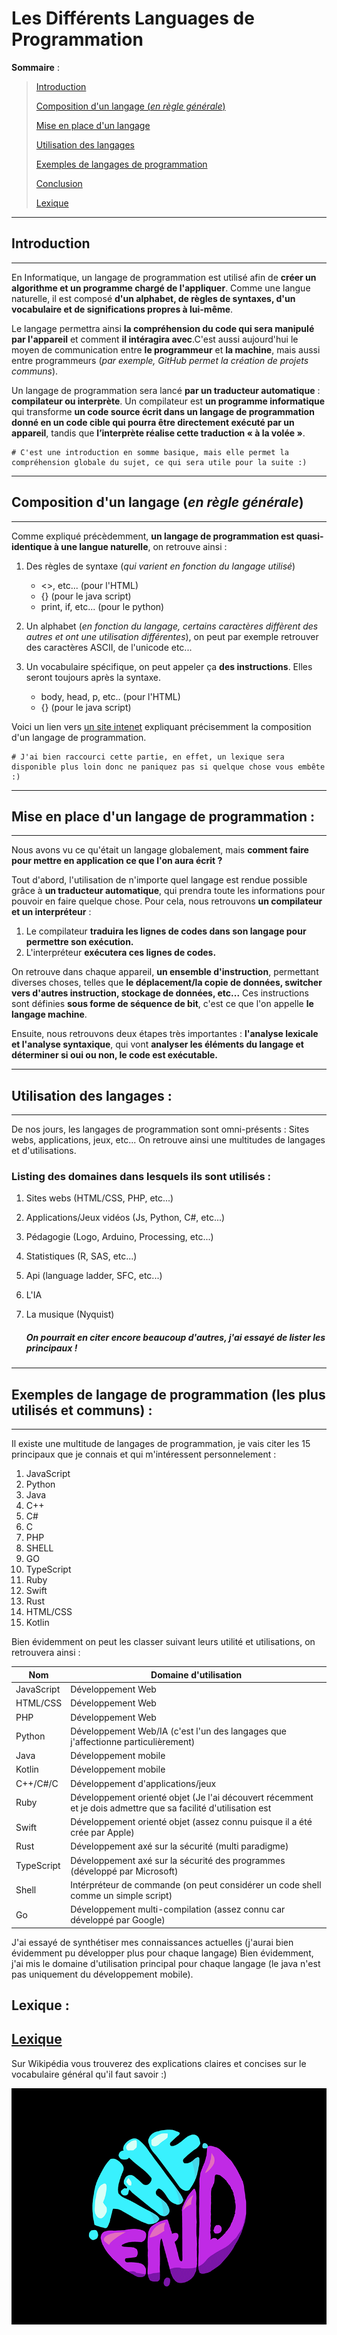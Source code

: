 Les Différents Languages de Programmation
==========================================


**Sommaire** :


> [Introduction](https://github.com/Noqs498/TP-Git/blob/master/les_différents_langages_de_programmation.md#introduction)
>
> [Composition d'un langage (*en règle générale*)](https://github.com/Noqs498/TP-Git/blob/master/les_différents_langages_de_programmation.md#composition-dun-langage-en-règle-générale)
>
> [Mise en place d'un langage](https://github.com/Noqs498/TP-Git/blob/master/les_différents_langages_de_programmation.md#mise-en-place-dun-langage-de-programmation-)
>
> [Utilisation des langages](https://github.com/Noqs498/TP-Git/blob/master/les_différents_langages_de_programmation.md#différentes-utilisations-des-langages-de-programmation-)
>
> [Exemples de langages de programmation](https://github.com/Noqs498/TP-Git/blob/master/les_différents_langages_de_programmation.md#exemples-de-langage-de-programmation-les-plus-utilisés-et-communs-)
>
> [Conclusion](https://github.com/Noqs498/TP-Git/blob/master/les_différents_langages_de_programmation.md#conclusion)
>
> [Lexique](https://github.com/Noqs498/TP-Git/blob/master/les_différents_langages_de_programmation.md#lexique)
>


***
Introduction
------------
***

En Informatique, un langage de programmation est utilisé afin de **créer un algorithme et un programme chargé de l'appliquer**. Comme une langue naturelle, il est composé **d'un alphabet, de règles de syntaxes, d'un vocabulaire et de significations propres à lui-même**.

Le langage permettra ainsi **la compréhension du code qui sera manipulé par l'appareil** et comment **il intéragira avec**.C'est aussi aujourd'hui le moyen de communication entre **le programmeur** et **la machine**, mais aussi entre programmeurs (*par exemple, GitHub permet la création de projets communs*).

Un langage de programmation sera lancé **par un traducteur automatique** : **compilateur ou interprète**. Un compilateur est **un programme informatique** qui transforme **un code source écrit dans un langage de programmation donné en un code cible qui pourra être directement exécuté par un appareil**, tandis que **l’interprète réalise cette traduction « à la volée »**. 


    # C'est une introduction en somme basique, mais elle permet la compréhension globale du sujet, ce qui sera utile pour la suite :)


***   
Composition d'un langage (*en règle générale*)
-----------------------------------------------
***

Comme expliqué précèdemment, **un langage de programmation est quasi-identique à une langue naturelle**, on retrouve ainsi :

 1. Des règles de syntaxe (*qui varient en fonction du langage utilisé*)
      * <>, etc... (pour l'HTML)
      * {} (pour le java script)
      * print, if, etc... (pour le python)

 2. Un alphabet (*en fonction du langage, certains caractères diffèrent des autres et ont une utilisation différentes*), on peut par exemple retrouver des caractères ASCII, de l'unicode etc...

 3. Un vocabulaire spécifique, on peut appeler ça **des instructions**. Elles seront toujours après la syntaxe.
      * body, head, p, etc.. (pour l'HTML)
      * {} (pour le java script)
     

Voici un lien vers [un site intenet](https://fr.wikipedia.org/wiki/Langage_de_programmation#Utilisation) expliquant précisemment la composition d'un langage de programmation.

    # J'ai bien raccourci cette partie, en effet, un lexique sera disponible plus loin donc ne paniquez pas si quelque chose vous embête :)


***
Mise en place d'un langage de programmation :
----------------------------------------------
***

Nous avons vu ce qu'était un langage globalement, mais **comment faire pour mettre en application ce que l'on aura écrit ?**

Tout d'abord, l'utilisation de n'importe quel langage est rendue possible grâce à **un traducteur automatique**, qui prendra toute les informations pour pouvoir en faire quelque chose.
Pour cela, nous retrouvons **un compilateur et un interpréteur** :
 
 1. Le compilateur **traduira les lignes de codes dans son langage pour permettre son exécution.**
 2. L'interpréteur **exécutera ces lignes de codes.**

On retrouve dans chaque appareil, **un ensemble d'instruction**, permettant diverses choses, telles que **le déplacement/la copie de données, switcher vers d'autres instruction, stockage de données, etc...** Ces instructions sont définies **sous forme de séquence de bit**, c'est ce que l'on appelle **le langage machine**.

Ensuite, nous retrouvons deux étapes très importantes : **l'analyse lexicale et l'analyse syntaxique**, qui vont **analyser les éléments du langage et déterminer si oui ou non, le code est exécutable.**


***
Utilisation des langages :
---------------------------
***

De nos jours, les langages de programmation sont omni-présents : Sites webs, applications, jeux, etc... On retrouve ainsi une multitudes de langages et d'utilisations.

### Listing des domaines dans lesquels ils sont utilisés :

1. Sites webs (HTML/CSS, PHP, etc...)

2. Applications/Jeux vidéos (Js, Python, C#, etc...)

3. Pédagogie (Logo, Arduino, Processing, etc...)

4. Statistiques (R, SAS, etc...)

5. Api (language ladder, SFC, etc...)

6. L'IA

7. La musique (Nyquist)


     ##### On pourrait en citer encore beaucoup d'autres, j'ai essayé de lister les principaux !


***
Exemples de langage de programmation (les plus utilisés et communs) :
----------------------------------------------------------------------
***

Il existe une multitude de langages de programmation, je vais citer les 15 principaux que je connais et qui m'intéressent personnelement :

1. JavaScript 
2. Python
3. Java
4. C++
5. C#
6. C
7. PHP
8. SHELL
9. GO   
10. TypeScript
11. Ruby
12. Swift
13. Rust
14. HTML/CSS
15. Kotlin

Bien évidemment on peut les classer suivant leurs utilité et utilisations, on retrouvera ainsi :

| Nom           | Domaine d'utilisation  
| ------------- | -----------------------
| JavaScript    | Développement Web
| HTML/CSS      | Développement Web
| PHP           | Développement Web
| Python        | Développement Web/IA (c'est l'un des langages que j'affectionne particulièrement)
| Java          | Développement mobile
| Kotlin        | Développement mobile
| C++/C#/C      | Développement d'applications/jeux
| Ruby          | Développement orienté objet (Je l'ai découvert récemment et je dois admettre que sa facilité d'utilisation est |fascinante)
| Swift         | Développement orienté objet (assez connu puisque il a été crée par Apple)
| Rust          | Développement axé sur la sécurité (multi paradigme)
| TypeScript    | Développement axé sur la sécurité des programmes (développé par Microsoft)
| Shell         | Intérpréteur de commande (on peut considérer un code shell comme un simple script)
| Go            | Développement multi-compilation (assez connu car développé par Google)


J'ai essayé de synthétiser mes connaissances actuelles (j'aurai bien évidemment pu développer plus pour chaque langage)
Bien évidemment, j'ai mis le domaine d'utilisation principal pour chaque langage (le java n'est pas uniquement du développement mobile).



Lexique :
----------

## [Lexique](https://fr.wikipedia.org/wiki/Langage_de_programmation#Notions_courantes)

Sur Wikipédia vous trouverez des explications claires et concises sur le vocabulaire général qu'il faut savoir :)
 


![the end](https://github.com/Noqs498/TP-Git/blob/master/Image/gif_exemple.gif "The End")

